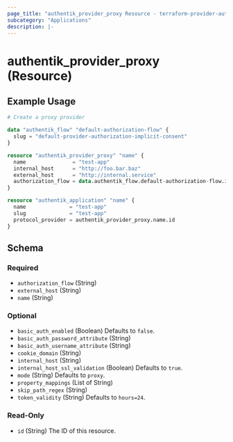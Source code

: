 ```yaml
---
page_title: "authentik_provider_proxy Resource - terraform-provider-authentik"
subcategory: "Applications"
description: |-
---
```


# authentik_provider_proxy (Resource)

## Example Usage

```terraform
# Create a proxy provider

data "authentik_flow" "default-authorization-flow" {
  slug = "default-provider-authorization-implicit-consent"
}

resource "authentik_provider_proxy" "name" {
  name               = "test-app"
  internal_host      = "http://foo.bar.baz"
  external_host      = "http://internal.service"
  authorization_flow = data.authentik_flow.default-authorization-flow.id
}

resource "authentik_application" "name" {
  name              = "test-app"
  slug              = "test-app"
  protocol_provider = authentik_provider_proxy.name.id
}
```

<!-- schema generated by tfplugindocs -->
## Schema

### Required

- `authorization_flow` (String)
- `external_host` (String)
- `name` (String)

### Optional

- `basic_auth_enabled` (Boolean) Defaults to `false`.
- `basic_auth_password_attribute` (String)
- `basic_auth_username_attribute` (String)
- `cookie_domain` (String)
- `internal_host` (String)
- `internal_host_ssl_validation` (Boolean) Defaults to `true`.
- `mode` (String) Defaults to `proxy`.
- `property_mappings` (List of String)
- `skip_path_regex` (String)
- `token_validity` (String) Defaults to `hours=24`.

### Read-Only

- `id` (String) The ID of this resource.
